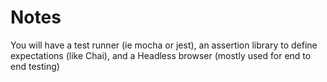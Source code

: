  # Notes

You will have a test runner (ie mocha or jest), an assertion library to define expectations (like Chai), and a Headless browser (mostly used for end to end testing)

